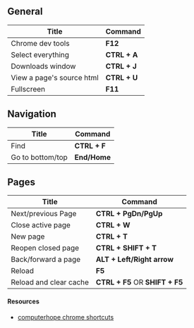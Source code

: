 ## General
 | Title                     | Command      |
 | ------------------------- | ------------ |
 | Chrome dev tools          | **F12**      |
 | Select everything         | **CTRL + A** |
 | Downloads window          | **CTRL + J** |
 | View a page's source html | **CTRL + U** |
 | Fullscreen                | **F11**      |


## Navigation
 | Title            | Command      |
 | ---------------- | ------------ |
 | Find             | **CTRL + F** |
 | Go to bottom/top | **End/Home** |

## Pages
 | Title                  | Command                         |
 | ---------------------- | ------------------------------- |
 | Next/previous Page     | **CTRL + PgDn/PgUp**            |
 | Close active page      | **CTRL + W**                    |
 | New page               | **CTRL + T**                    |
 | Reopen closed page     | **CTRL + SHIFT + T**            |
 | Back/forward a page    | **ALT + Left/Right arrow**      |
 | Reload                 | **F5**                          |
 | Reload and clear cache | **CTRL + F5** OR **SHIFT + F5** |

#### Resources
- [computerhope chrome shortcuts](https://www.computerhope.com/shortcut/chrome.htm)